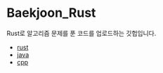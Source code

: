 # Baekjoon_Rust

Rust로 알고리즘 문제를 푼 코드를 업로드하는 깃헙입니다.

- [rust](https://github.com/lms0806/Baekjoon_Rust)
- [java](https://github.com/lms0806/Baekjoon)
- [cpp](https://github.com/lms0806/Baekjoon_Cpp)